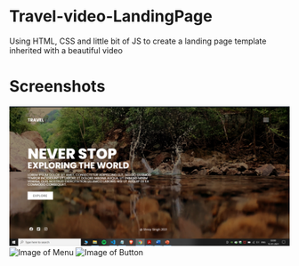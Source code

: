 # Travel-video-LandingPage
Using HTML, CSS and little bit of JS to create a landing page template inherited with a beautiful video
# Screenshots
![Image of Landing Page](SS/2.png)
![Image of Menu](https://github.com/shreysingh8838/Travel-video-LandingPage/1.png)
![Image of Button](https://github.com/shreysingh8838/Travel-video-LandingPage/3.png)
